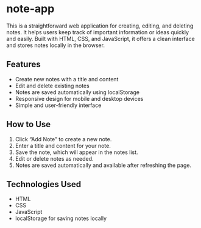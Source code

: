 # note-app
This is a straightforward web application for creating, editing, and deleting notes. It helps users keep track of important information or ideas quickly and easily. Built with HTML, CSS, and JavaScript, it offers a clean interface and stores notes locally in the browser.

## Features
- Create new notes with a title and content
- Edit and delete existing notes
- Notes are saved automatically using localStorage
- Responsive design for mobile and desktop devices
- Simple and user-friendly interface

## How to Use
1. Click “Add Note” to create a new note.
2. Enter a title and content for your note.
3. Save the note, which will appear in the notes list.
4. Edit or delete notes as needed.
5. Notes are saved automatically and available after refreshing the page.

## Technologies Used
- HTML
- CSS
- JavaScript
- localStorage for saving notes locally
